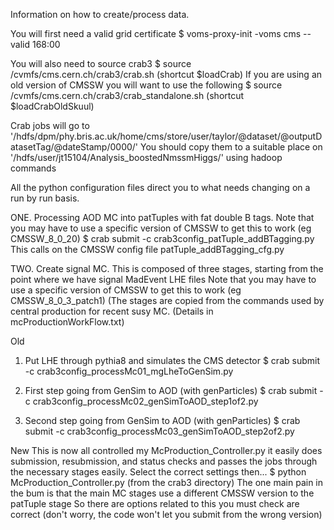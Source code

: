 Information on how to create/process data.

You will first need a valid grid certificate
$ voms-proxy-init -voms cms --valid 168:00

You will also need to source crab3
$ source /cvmfs/cms.cern.ch/crab3/crab.sh (shortcut $loadCrab)
If you are using an old version of CMSSW you will want to use the following
$ source /cvmfs/cms.cern.ch/crab3/crab_standalone.sh (shortcut $loadCrabOldSkuul)

Crab jobs will go to '/hdfs/dpm/phy.bris.ac.uk/home/cms/store/user/taylor/@dataset/@outputDatasetTag/@dateStamp/0000/'
You should copy them to a suitable place on '/hdfs/user/jt15104/Analysis_boostedNmssmHiggs/' using hadoop commands

All the python configuration files direct you to what needs changing on a run by run basis.



ONE. Processing AOD MC into patTuples with fat double B tags.
Note that you may have to use a specific version of CMSSW to get this to work (eg CMSSW_8_0_20)
$ crab submit -c crab3config_patTuple_addBTagging.py
This calls on the CMSSW config file patTuple_addBTagging_cfg.py



TWO. Create signal MC.
This is composed of three stages, starting from the point where we have signal MadEvent LHE files
Note that you may have to use a specific version of CMSSW to get this to work (eg CMSSW_8_0_3_patch1)
(The stages are copied from the commands used by central production for recent susy MC. (Details in mcProductionWorkFlow.txt)

Old
1. Put LHE through pythia8 and simulates the CMS detector
$ crab submit -c crab3config_processMc01_mgLheToGenSim.py

2. First step going from GenSim to AOD (with genParticles)
$ crab submit -c crab3config_processMc02_genSimToAOD_step1of2.py

3. Second step going from GenSim to AOD (with genParticles)
$ crab submit -c crab3config_processMc03_genSimToAOD_step2of2.py

New
This is now all controlled my McProduction_Controller.py
it easily does submission, resubmission, and status checks
and passes the jobs through the necessary stages easily.
Select the correct settings then...
$ python McProduction_Controller.py (from the crab3 directory)
The one main pain in the bum is that the main MC stages use a different CMSSW version to the patTuple stage
So there are options related to this you must check are correct
(don't worry, the code won't let you submit from the wrong version)
